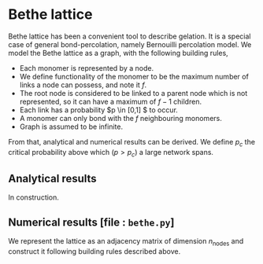 # Bethe lattice

Bethe lattice has been a convenient tool to describe gelation. It is a special case of general bond-percolation, namely Bernouilli percolation model. We model the Bethe lattice as a graph, with the following building rules, 

* Each monomer is represented by a node.
* We define functionality of the monomer to be the maximum number of links a node can possess, and note it $f$.
* The root node is considered to be linked to a parent node which is not represented, so it can have a maximum of $f-1$ children.
* Each link has a probability $p \in [0,1] $ to occur.
* A monomer can only bond with the $f$ neighbouring monomers.
* Graph is assumed to be infinite.

From that, analytical and numerical results can be derived. We define $p_c$ the critical probability above which ($p > p_c$) a large network spans.


## Analytical results 

In construction. 


## Numerical results [file : `bethe.py`]

We represent the lattice as an adjacency matrix of dimension $n_\text{nodes}$ and construct it following building rules described above.
